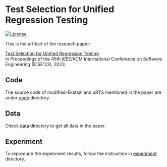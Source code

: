 # Test Selection for Unified Regression Testing
[![License](https://img.shields.io/badge/License-Apache_2.0-blue.svg)](https://opensource.org/licenses/Apache-2.0)

This is the artifact of the research paper:

[Test Selection for Unified Regression Testing](https://mir.cs.illinois.edu/~swang516/uRTS.pdf)\
In Proceedings of the 45th IEEE/ACM International Conference on Software Engineering (ICSE'23), 2023.

## Code
The source code of modified-Ekstazi and uRTS mentioned in the paper are under [code](https://github.com/xlab-uiuc/uRTS-ae/tree/main/code) directory.

## Data
Check [data](https://github.com/xlab-uiuc/uRTS-ae/tree/main/data) directory to get all data in the paper.

## Experiment
To reproduce the experiment results, follow the instruction in [experiment](https://github.com/xlab-uiuc/uRTS-ae/tree/main/experiment) directory. 